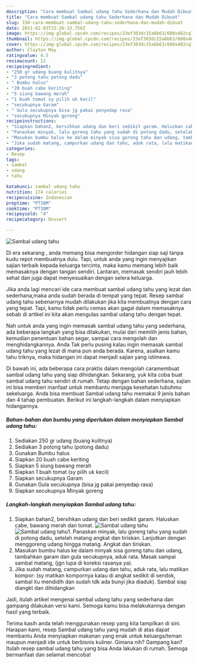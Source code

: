 ```yaml
---
description: "Cara membuat Sambal udang tahu Sederhana dan Mudah Dibuat"
title: "Cara membuat Sambal udang tahu Sederhana dan Mudah Dibuat"
slug: 150-cara-membuat-sambal-udang-tahu-sederhana-dan-mudah-dibuat
date: 2021-02-03T22:26:33.756Z
image: https://img-global.cpcdn.com/recipes/23ef303dc15a6b63/680x482cq70/sambal-udang-tahu-foto-resep-utama.jpg
thumbnail: https://img-global.cpcdn.com/recipes/23ef303dc15a6b63/680x482cq70/sambal-udang-tahu-foto-resep-utama.jpg
cover: https://img-global.cpcdn.com/recipes/23ef303dc15a6b63/680x482cq70/sambal-udang-tahu-foto-resep-utama.jpg
author: Clayton May
ratingvalue: 4.5
reviewcount: 12
recipeingredient:
- "250 gr udang buang kulitnya"
- "3 potong tahu potong dadu"
- " Bumbu halus"
- "20 buah cabe keriting"
- "5 siung bawang merah"
- "1 buah tomat sy pilih uk kecil"
- "secukupnya Garam"
- " Gula secukupnya bisa jg pakai penyedap rasa"
- "secukupnya Minyak goreng"
recipeinstructions:
- "Siapkan bahan2, bersihkan udang dan beri sedikit garam. Haluskan cabe, bawang merah dan tomat."
- "Panaskan minyak, lalu goreng tahu yang sudah di potong dadu, setelah matang angkat dan tiriskan. Lanjutkan dengan menggoreng udang hingga matang. Angkat dan tiriskan."
- "Masukan bumbu halus ke dalam minyak sisa goreng tahu dan udang, tambahkan garam dan gula secukupnya, aduk rata. Masak sampai sambal matang, (jgn lupa di koreksi rasanya ya)."
- "Jika sudah matang, campurkan udang dan tahu, aduk rata, lalu matikan kompor: (sy matikan kompornya kalau di angkat sedikit di sendok, sambal itu mendidih dan sudah tdk ada bunyi jika diaduk). Sambal siap diangkt dan dihidangkan"
categories:
- Resep
tags:
- sambal
- udang
- tahu

katakunci: sambal udang tahu 
nutrition: 174 calories
recipecuisine: Indonesian
preptime: "PT10M"
cooktime: "PT30M"
recipeyield: "4"
recipecategory: Dessert

---
```



![Sambal udang tahu](https://img-global.cpcdn.com/recipes/23ef303dc15a6b63/680x482cq70/sambal-udang-tahu-foto-resep-utama.jpg)

Di era  sekarang , anda memang bisa mengorder hidangan siap saji tanpa kudu repot membuatnya dulu. Tapi, untuk anda yang ingin menyajikan sajian terbaik kepada keluarga tercinta, maka kamu memang lebih baik memasaknya dengan tangan sendiri. Lantaran, memasak sendiri jauh lebih sehat dan juga dapat menyesuaikan dengan selera keluarga.

Jika anda lagi mencari ide cara membuat sambal udang tahu yang lezat dan sederhana,maka anda sudah berada di tempat yang tepat. Resep sambal udang tahu  sebenarnya mudah dilakukan jika kita membuatnya dengan cara yang tepat. Tapi, kamu tidak perlu cemas akan gagal dalam memasaknya 
sebab di artikel ini kita akan mengulas sambal udang tahu dengan tepat.  



Nah untuk anda yang ingin memasak sambal udang tahu yang sederhana, ada beberapa langkah yang bisa dilakukan, mulai dari memilih jenis bahan, kemudian penentuan bahan segar, sampai cara mengolah dan menghidangkannya. Anda Tak perlu pusing kalau ingin memasak sambal udang tahu yang lezat di mana pun anda berada. Karena, asalkan kamu  tahu triknya, maka hidangan ini dapat menjadi sajian yang istimewa.

Di bawah ini, ada beberapa cara praktis  dalam mengolah caramembuat sambal udang tahu yang siap dihidangkan. Sekarang, yuk kita coba buat sambal udang tahu sendiri di rumah. Tetap dengan bahan sederhana, sajian ini bisa memberi manfaat untuk membantu menjaga kesehatan tubuhmu sekeluarga. Anda bisa membuat Sambal udang tahu memakai 9 jenis bahan dan 4 tahap pembuatan. Berikut ini langkah-langkah dalam menyiapkan hidangannya.

<!--inarticleads1-->

##### Bahan-bahan dan bumbu yang diperlukan dalam menyiapkan Sambal udang tahu:

1. Sediakan 250 gr udang (buang kulitnya)
1. Sediakan 3 potong tahu (potong dadu)
1. Gunakan  Bumbu halus
1. Siapkan 20 buah cabe keriting
1. Siapkan 5 siung bawang merah
1. Siapkan 1 buah tomat (sy pilih uk kecil)
1. Siapkan secukupnya Garam
1. Gunakan  Gula secukupnya (bisa jg pakai penyedap rasa)
1. Siapkan secukupnya Minyak goreng




<!--inarticleads2-->

##### Langkah-langkah menyiapkan Sambal udang tahu:

1. Siapkan bahan2, bersihkan udang dan beri sedikit garam. Haluskan cabe, bawang merah dan tomat.
<img src="https://img-global.cpcdn.com/steps/75576555f5cf456a/160x128cq70/sambal-udang-tahu-langkah-memasak-1-foto.jpg" alt="Sambal udang tahu"><img src="https://img-global.cpcdn.com/steps/a68957d85cf9177d/160x128cq70/sambal-udang-tahu-langkah-memasak-1-foto.jpg" alt="Sambal udang tahu">1. Panaskan minyak, lalu goreng tahu yang sudah di potong dadu, setelah matang angkat dan tiriskan. Lanjutkan dengan menggoreng udang hingga matang. Angkat dan tiriskan.
1. Masukan bumbu halus ke dalam minyak sisa goreng tahu dan udang, tambahkan garam dan gula secukupnya, aduk rata. Masak sampai sambal matang, (jgn lupa di koreksi rasanya ya).
1. Jika sudah matang, campurkan udang dan tahu, aduk rata, lalu matikan kompor: (sy matikan kompornya kalau di angkat sedikit di sendok, sambal itu mendidih dan sudah tdk ada bunyi jika diaduk). Sambal siap diangkt dan dihidangkan




Jadi, itulah artikel mengenai  sambal udang tahu  yang sederhana dan gampang dilakukan versi kami. Semoga kamu bisa melakukannya dengan hasil yang terbaik. 

Terima kasih anda telah menggunakan resep yang kita tampilkan di sini. Harapan kami, resep  Sambal udang tahu yang mudah di atas dapat membantu Anda menyiapkan makanan yang enak untuk keluarga/teman maupun menjadi ide untuk berbisnis kuliner. Gimana nih? Gampang kan? Itulah resep sambal udang tahu yang bisa Anda lakukan di rumah. Semoga bermanfaat dan selamat mencoba!

